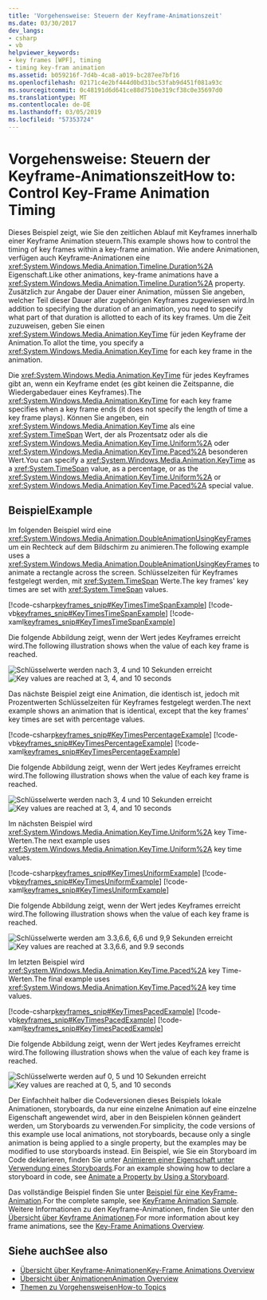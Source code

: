 ```yaml
---
title: 'Vorgehensweise: Steuern der Keyframe-Animationszeit'
ms.date: 03/30/2017
dev_langs:
- csharp
- vb
helpviewer_keywords:
- key frames [WPF], timing
- timing key-fram animation
ms.assetid: b059216f-7d4b-4ca8-a019-bc287ee7bf16
ms.openlocfilehash: 02171c4e2bf444d0bd31bc53fab9d451f081a93c
ms.sourcegitcommit: 0c48191d6d641ce88d7510e319cf38c0e35697d0
ms.translationtype: MT
ms.contentlocale: de-DE
ms.lasthandoff: 03/05/2019
ms.locfileid: "57353724"
---
```

# <a name="how-to-control-key-frame-animation-timing"></a><span data-ttu-id="e31e3-102">Vorgehensweise: Steuern der Keyframe-Animationszeit</span><span class="sxs-lookup"><span data-stu-id="e31e3-102">How to: Control Key-Frame Animation Timing</span></span>
<span data-ttu-id="e31e3-103">Dieses Beispiel zeigt, wie Sie den zeitlichen Ablauf mit Keyframes innerhalb einer Keyframe Animation steuern.</span><span class="sxs-lookup"><span data-stu-id="e31e3-103">This example shows how to control the timing of key frames within a key-frame animation.</span></span> <span data-ttu-id="e31e3-104">Wie andere Animationen, verfügen auch Keyframe-Animationen eine <xref:System.Windows.Media.Animation.Timeline.Duration%2A> Eigenschaft.</span><span class="sxs-lookup"><span data-stu-id="e31e3-104">Like other animations, key-frame animations have a <xref:System.Windows.Media.Animation.Timeline.Duration%2A> property.</span></span> <span data-ttu-id="e31e3-105">Zusätzlich zur Angabe der Dauer einer Animation, müssen Sie angeben, welcher Teil dieser Dauer aller zugehörigen Keyframes zugewiesen wird.</span><span class="sxs-lookup"><span data-stu-id="e31e3-105">In addition to specifying the duration of an animation, you need to specify what part of that duration is allotted to each of its key frames.</span></span> <span data-ttu-id="e31e3-106">Um die Zeit zuzuweisen, geben Sie einen <xref:System.Windows.Media.Animation.KeyTime> für jeden Keyframe der Animation.</span><span class="sxs-lookup"><span data-stu-id="e31e3-106">To allot the time, you specify a <xref:System.Windows.Media.Animation.KeyTime> for each key frame in the animation.</span></span>  
  
 <span data-ttu-id="e31e3-107">Die <xref:System.Windows.Media.Animation.KeyTime> für jedes Keyframes gibt an, wenn ein Keyframe endet (es gibt keinen die Zeitspanne, die Wiedergabedauer eines Keyframes).</span><span class="sxs-lookup"><span data-stu-id="e31e3-107">The <xref:System.Windows.Media.Animation.KeyTime> for each key frame specifies when a key frame ends (it does not specify the length of time a key frame plays).</span></span> <span data-ttu-id="e31e3-108">Können Sie angeben, ein <xref:System.Windows.Media.Animation.KeyTime> als eine <xref:System.TimeSpan> Wert, der als Prozentsatz oder als die <xref:System.Windows.Media.Animation.KeyTime.Uniform%2A> oder <xref:System.Windows.Media.Animation.KeyTime.Paced%2A> besonderen Wert.</span><span class="sxs-lookup"><span data-stu-id="e31e3-108">You can specify a <xref:System.Windows.Media.Animation.KeyTime> as a <xref:System.TimeSpan> value, as a percentage, or as the <xref:System.Windows.Media.Animation.KeyTime.Uniform%2A> or <xref:System.Windows.Media.Animation.KeyTime.Paced%2A> special value.</span></span>  
  
## <a name="example"></a><span data-ttu-id="e31e3-109">Beispiel</span><span class="sxs-lookup"><span data-stu-id="e31e3-109">Example</span></span>  
 <span data-ttu-id="e31e3-110">Im folgenden Beispiel wird eine <xref:System.Windows.Media.Animation.DoubleAnimationUsingKeyFrames> um ein Rechteck auf dem Bildschirm zu animieren.</span><span class="sxs-lookup"><span data-stu-id="e31e3-110">The following example uses a <xref:System.Windows.Media.Animation.DoubleAnimationUsingKeyFrames> to animate a rectangle across the screen.</span></span> <span data-ttu-id="e31e3-111">Schlüsselzeiten für Keyframes festgelegt werden, mit <xref:System.TimeSpan> Werte.</span><span class="sxs-lookup"><span data-stu-id="e31e3-111">The key frames' key times are set with <xref:System.TimeSpan> values.</span></span>  
  
 [!code-csharp[keyframes_snip#KeyTimesTimeSpanExample](~/samples/snippets/csharp/VS_Snippets_Wpf/keyframes_snip/CSharp/KeyTimesExample.cs#keytimestimespanexample)]
 [!code-vb[keyframes_snip#KeyTimesTimeSpanExample](~/samples/snippets/visualbasic/VS_Snippets_Wpf/keyframes_snip/visualbasic/keytimesexample.vb#keytimestimespanexample)]
 [!code-xaml[keyframes_snip#KeyTimesTimeSpanExample](~/samples/snippets/xaml/VS_Snippets_Wpf/keyframes_snip/XAML/KeyTimesExample.xaml#keytimestimespanexample)]  
  
 <span data-ttu-id="e31e3-112">Die folgende Abbildung zeigt, wenn der Wert jedes Keyframes erreicht wird.</span><span class="sxs-lookup"><span data-stu-id="e31e3-112">The following illustration shows when the value of each key frame is reached.</span></span>  
  
 <span data-ttu-id="e31e3-113">![Schlüsselwerte werden nach 3, 4 und 10 Sekunden erreicht](./media/graphicsmm-keyframe-keytime1-timespan.png "graphicsmm_keyframe_keytime1_timespan")</span><span class="sxs-lookup"><span data-stu-id="e31e3-113">![Key values are reached at 3, 4, and 10 seconds](./media/graphicsmm-keyframe-keytime1-timespan.png "graphicsmm_keyframe_keytime1_timespan")</span></span>  
  
 <span data-ttu-id="e31e3-114">Das nächste Beispiel zeigt eine Animation, die identisch ist, jedoch mit Prozentwerten Schlüsselzeiten für Keyframes festgelegt werden.</span><span class="sxs-lookup"><span data-stu-id="e31e3-114">The next example shows an animation that is identical, except that the key frames' key times are set with percentage values.</span></span>  
  
 [!code-csharp[keyframes_snip#KeyTimesPercentageExample](~/samples/snippets/csharp/VS_Snippets_Wpf/keyframes_snip/CSharp/KeyTimesExample.cs#keytimespercentageexample)]
 [!code-vb[keyframes_snip#KeyTimesPercentageExample](~/samples/snippets/visualbasic/VS_Snippets_Wpf/keyframes_snip/visualbasic/keytimesexample.vb#keytimespercentageexample)]
 [!code-xaml[keyframes_snip#KeyTimesPercentageExample](~/samples/snippets/xaml/VS_Snippets_Wpf/keyframes_snip/XAML/KeyTimesExample.xaml#keytimespercentageexample)]  
  
 <span data-ttu-id="e31e3-115">Die folgende Abbildung zeigt, wenn der Wert jedes Keyframes erreicht wird.</span><span class="sxs-lookup"><span data-stu-id="e31e3-115">The following illustration shows when the value of each key frame is reached.</span></span>  
  
 <span data-ttu-id="e31e3-116">![Schlüsselwerte werden nach 3, 4 und 10 Sekunden erreicht](./media/graphicsmm-keyframe-keytime2-percentage.png "graphicsmm_keyframe_keytime2_percentage")</span><span class="sxs-lookup"><span data-stu-id="e31e3-116">![Key values are reached at 3, 4, and 10 seconds](./media/graphicsmm-keyframe-keytime2-percentage.png "graphicsmm_keyframe_keytime2_percentage")</span></span>  
  
 <span data-ttu-id="e31e3-117">Im nächsten Beispiel wird <xref:System.Windows.Media.Animation.KeyTime.Uniform%2A> key Time-Werten.</span><span class="sxs-lookup"><span data-stu-id="e31e3-117">The next example uses <xref:System.Windows.Media.Animation.KeyTime.Uniform%2A> key time values.</span></span>  
  
 [!code-csharp[keyframes_snip#KeyTimesUniformExample](~/samples/snippets/csharp/VS_Snippets_Wpf/keyframes_snip/CSharp/KeyTimesExample.cs#keytimesuniformexample)]
 [!code-vb[keyframes_snip#KeyTimesUniformExample](~/samples/snippets/visualbasic/VS_Snippets_Wpf/keyframes_snip/visualbasic/keytimesexample.vb#keytimesuniformexample)]
 [!code-xaml[keyframes_snip#KeyTimesUniformExample](~/samples/snippets/xaml/VS_Snippets_Wpf/keyframes_snip/XAML/KeyTimesExample.xaml#keytimesuniformexample)]  
  
 <span data-ttu-id="e31e3-118">Die folgende Abbildung zeigt, wenn der Wert jedes Keyframes erreicht wird.</span><span class="sxs-lookup"><span data-stu-id="e31e3-118">The following illustration shows when the value of each key frame is reached.</span></span>  
  
 <span data-ttu-id="e31e3-119">![Schlüsselwerte werden am 3.3,6.6, 6,6 und 9,9 Sekunden erreicht](./media/graphicsmm-keyframe-keytime3-uniform.png "graphicsmm_keyframe_keytime3_uniform")</span><span class="sxs-lookup"><span data-stu-id="e31e3-119">![Key values are reached at 3.3,6.6, and 9.9 seconds](./media/graphicsmm-keyframe-keytime3-uniform.png "graphicsmm_keyframe_keytime3_uniform")</span></span>  
  
 <span data-ttu-id="e31e3-120">Im letzten Beispiel wird <xref:System.Windows.Media.Animation.KeyTime.Paced%2A> key Time-Werten.</span><span class="sxs-lookup"><span data-stu-id="e31e3-120">The final example uses <xref:System.Windows.Media.Animation.KeyTime.Paced%2A> key time values.</span></span>  
  
 [!code-csharp[keyframes_snip#KeyTimesPacedExample](~/samples/snippets/csharp/VS_Snippets_Wpf/keyframes_snip/CSharp/KeyTimesExample.cs#keytimespacedexample)]
 [!code-vb[keyframes_snip#KeyTimesPacedExample](~/samples/snippets/visualbasic/VS_Snippets_Wpf/keyframes_snip/visualbasic/keytimesexample.vb#keytimespacedexample)]
 [!code-xaml[keyframes_snip#KeyTimesPacedExample](~/samples/snippets/xaml/VS_Snippets_Wpf/keyframes_snip/XAML/KeyTimesExample.xaml#keytimespacedexample)]  
  
 <span data-ttu-id="e31e3-121">Die folgende Abbildung zeigt, wenn der Wert jedes Keyframes erreicht wird.</span><span class="sxs-lookup"><span data-stu-id="e31e3-121">The following illustration shows when the value of each key frame is reached.</span></span>  
  
 <span data-ttu-id="e31e3-122">![Schlüsselwerte werden auf 0, 5 und 10 Sekunden erreicht](./media/graphicsmm-keyframe-keytime4-paced.png "graphicsmm_keyframe_keytime4_paced")</span><span class="sxs-lookup"><span data-stu-id="e31e3-122">![Key values are reached at 0, 5, and 10 seconds](./media/graphicsmm-keyframe-keytime4-paced.png "graphicsmm_keyframe_keytime4_paced")</span></span>  
  
 <span data-ttu-id="e31e3-123">Der Einfachheit halber die Codeversionen dieses Beispiels lokale Animationen, storyboards, da nur eine einzelne Animation auf eine einzelne Eigenschaft angewendet wird, aber in den Beispielen können geändert werden, um Storyboards zu verwenden.</span><span class="sxs-lookup"><span data-stu-id="e31e3-123">For simplicity, the code versions of this example use local animations, not storyboards, because only a single animation is being applied to a single property, but the examples may be modified to use storyboards instead.</span></span> <span data-ttu-id="e31e3-124">Ein Beispiel, wie Sie ein Storyboard im Code deklarieren, finden Sie unter [Animieren einer Eigenschaft unter Verwendung eines Storyboards](how-to-animate-a-property-by-using-a-storyboard.md).</span><span class="sxs-lookup"><span data-stu-id="e31e3-124">For an example showing how to declare a storyboard in code, see [Animate a Property by Using a Storyboard](how-to-animate-a-property-by-using-a-storyboard.md).</span></span>  
  
 <span data-ttu-id="e31e3-125">Das vollständige Beispiel finden Sie unter [Beispiel für eine KeyFrame-Animation](https://go.microsoft.com/fwlink/?LinkID=160012).</span><span class="sxs-lookup"><span data-stu-id="e31e3-125">For the complete sample, see [KeyFrame Animation Sample](https://go.microsoft.com/fwlink/?LinkID=160012).</span></span> <span data-ttu-id="e31e3-126">Weitere Informationen zu den Keyframe-Animationen, finden Sie unter den [Übersicht über Keyframe Animationen](key-frame-animations-overview.md).</span><span class="sxs-lookup"><span data-stu-id="e31e3-126">For more information about key frame animations, see the [Key-Frame Animations Overview](key-frame-animations-overview.md).</span></span>  
  
## <a name="see-also"></a><span data-ttu-id="e31e3-127">Siehe auch</span><span class="sxs-lookup"><span data-stu-id="e31e3-127">See also</span></span>
- [<span data-ttu-id="e31e3-128">Übersicht über Keyframe-Animationen</span><span class="sxs-lookup"><span data-stu-id="e31e3-128">Key-Frame Animations Overview</span></span>](key-frame-animations-overview.md)
- [<span data-ttu-id="e31e3-129">Übersicht über Animationen</span><span class="sxs-lookup"><span data-stu-id="e31e3-129">Animation Overview</span></span>](animation-overview.md)
- [<span data-ttu-id="e31e3-130">Themen zu Vorgehensweisen</span><span class="sxs-lookup"><span data-stu-id="e31e3-130">How-to Topics</span></span>](animation-and-timing-how-to-topics.md)
